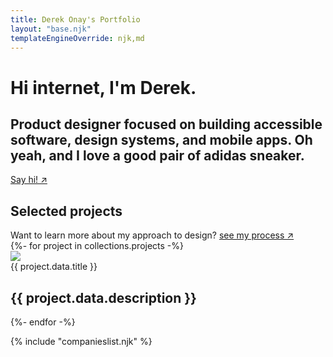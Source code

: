 ```yaml
---
title: Derek Onay's Portfolio
layout: "base.njk"
templateEngineOverride: njk,md
---
```


<!-- Portfolios should highlight challenges you faced, how you collaborated with others, what you learned, and the personal/business/end-user impact of your work. -->
<div class="hero-top fade-in">

# Hi internet, I'm Derek. 
## Product designer focused on building accessible software, design systems, and mobile apps. Oh yeah, and I love a good pair of adidas sneaker.
<div class="choose-adventure">
    <a href="mailto:derek.onay@gmail.com" class="button">
        <!-- <div class="pulse"></div> &#9996; - Peace Sign -->
        Say hi! &#8599;
    </a>
    <!-- <a href="/" class="button-inverse">experience the chaos</a> -->
</div>
</div>


<div id="projects" name="projects" class="project-container fade-in">

<h2>Selected projects</h2>
<span style="color: var(--font-secondary);">Want to learn more about my approach to design? <a href="/process">see my process &#8599;</a></span>
<section>
    <div class="projects-grid">
        {%- for project in collections.projects -%}
            <div id="{{ project.data.client}}" class="project-card" role="button" tabindex="0" onclick="location.href='{{project.url}}'">
                <div class="image-wrap">
                    <img id="project-image" src="/assets/projects/{{ project.data.client }}/{{ project.data.image }}" />
                </div>
                <!-- <div class="icon">
                    <img src="/assets/logos/{{ project.data.logo }}" alt="{{ project.data.title }} app icon">    
                </div> -->
                <div class="title">{{ project.data.title }}</div>
                <h2>{{ project.data.description }}</h2>
            </div>
        {%- endfor -%}
    </div>
</section>

{% include "companieslist.njk" %}
</div>

<!-- <span class="icon-white wobble">
    <svg width="24" height="24" xmlns="http://www.w3.org/2000/svg"><path fill-rule="evenodd" clip-rule="evenodd" d="M2 12C2 6.485 6.485 2 12 2s10 4.485 10 10-4.485 10-10 10S2 17.515 2 12Zm1.5 0c0 4.685 3.815 8.5 8.5 8.5 4.685 0 8.5-3.815 8.5-8.5 0-4.685-3.815-8.5-8.5-8.5-4.685 0-8.5 3.815-8.5 8.5Zm9.25-4.5v6.69l2.22-2.22 1.06 1.06-3.145 3.145a1.245 1.245 0 0 1-.885.365c-.32 0-.64-.12-.885-.365L7.97 13.03l1.06-1.06 2.22 2.22V7.5h1.5Z" fill="#ffffff"/></svg>
</span> -->

<!-- Add as featured project -->
<!-- <div id="featured-project">
    <div class="header">
        <h3>featured.</h3>
        <a href="/projects" class="button-inverse">view more</a>
    </div>
    <div class="parent">
        <div class="div1">App image</div>
        <div class="div2"> 
            Wellkind by VMS Biomarketing
            </br>
            Dec 2022
        </div>
        <div class="div3">Logo </div>
        <div class="div4"> test</div>
        <div class="div5"> test</div>
    </div>
</div> -->

<!-- Testimonials Add in eventually -->
<!-- <section>

### What others say about my work

<div class="testimonial">
    <p>
    Derek was a wonderful designer to work with at Angie's List. He always wore a smile on his face despite all the tough challenges we had there. He's a human centered designer who obsesses over making informed decisions to create the best user experience. He also has an appetite for learning new skills and growing as a designer. If you want a designer who will be a good culture fit and has strong skills with an ability to grow and move forward, look no further.
    </p>
    <span>Adam Kendall</span>
    <span>Sr Design - Workday</span>
</div>

<div class="testimonial">
    <p>
    Derek was a wonderful designer to work with at Angie's List. He always wore a smile on his face despite all the tough challenges we had there. He's a human centered designer who obsesses over making informed decisions to create the best user experience. He also has an appetite for learning new skills and growing as a designer. If you want a designer who will be a good culture fit and has strong skills with an ability to grow and move forward, look no further.
    </p>
    <span>Adam Kendall</span>
    <span>Sr Design - Workday</span>
</div>
<div class="testimonial">
    <p>
    During my tenure at eFuse, Derek was the Product Designer attached to my team. It was obvious from the start that Derek wasn’t just simply a designer, he brought a wealth of experience and a business acumen that went way beyond just designing. His input during product discussions were hugely impactful to the direction the product took, even beyond just design.
    </p>
    <p>
    His deliverables to my team were always of the highest quality, and as I’m sure any engineer on my team would say, extremely well presented. Derek was consistently able to provide us all the information the team required to build out feature sets, usually with very little churn between teams. With that, it’s also worth calling out how dedicated Derek was to ensuring my team understood all the nuances of a design, via jumping on calls and walking them through the design during development if there were questions. Derek always ensured the work he did for our team elevated our velocity, never hindering it.
    </p>
    <span>Jason Doyle</span>
    <span>Sr. Engineering Manager - eFuse</span>
</div>

</section> -->






